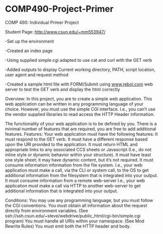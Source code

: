 # COMP490-Project-Primer
COMP 490: Individual Primer Project

Student Page: http://www.csun.edu/~mm553947/

-Set up the environment

-Created an index page

-Using supplied simple.cgi adapted to use cat and curl with the GET verb

-Added outputs to display Current working directory, PATH, script location, user agent and request method

-Created a sample html file with FORM/Submit using www.rebol.com web server to test the GET verb and display the html correctly

Overview:
In this project, you are to create a simple web application.  This web application can be written in any programming language of your choice.  However, you must use the simple CGI interface.  I.e., you can’t use the vendor supplied libraries to read access the HTTP Header information.

The functionality of your web application is to be defined by you.  There is a minimal number of features that are required, you are free to add additional features. 
Features:
Your web application must have the following features:
It must respond to the GET verb.
It must have a different response based upon the URI provided to the application.
It must return HTML and appropriate links to any associated CCS sheets or Javascript (I.e., do not inline style or dynamic behavior within your structure).
It must have least one style sheet; it may have dynamic content, but it’s not required.
It must consume information information from the file system.
I.e., your web application must make a call, via the CLI or system call, to the OS to get additional information from the filesystem that is integrated into your output. 
It must consume information from a remote web-server
I.e., your web application must make a call via HTTP to another web-server to get additional information that is integrated into your output.

Conditions:
You may use any programming language, but you must follow the CGI conventions.
You must obtain all information about the request directly from environment variables.
(See ssh://ssh.csun.edu/~steve/webdrive/public_html/cgi-bin/simple.cgi program)
You must handle all URIs within your namespace. 
(See Mod Rewrite Rules)
You must emit both the HTTP header and body.
